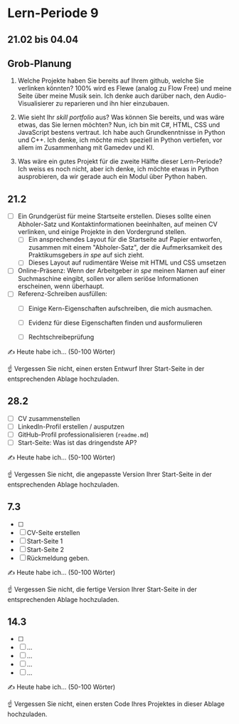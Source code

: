 # Lern-Periode 9
## 21.02 bis 04.04

## Grob-Planung
1. Welche Projekte haben Sie bereits auf Ihrem github, welche Sie verlinken könnten?
100% wird es Flewe (analog zu Flow Free) und meine Seite über meine Musik sein. Ich denke auch darüber nach, den Audio-Visualisierer zu reparieren und ihn hier einzubauen.

2. Wie sieht Ihr *skill portfolio* aus? Was können Sie bereits, und was wäre etwas, das Sie lernen möchten?
Nun, ich bin mit C#, HTML, CSS und JavaScript bestens vertraut. Ich habe auch Grundkenntnisse in Python und C++. Ich denke, ich möchte mich speziell in Python vertiefen, vor allem im Zusammenhang mit Gamedev und KI.

3. Was wäre ein gutes Projekt für die zweite Hälfte dieser Lern-Periode?
Ich weiss es noch nicht, aber ich denke, ich möchte etwas in Python ausprobieren, da wir gerade auch ein Modul über Python haben.

## 21.2
- [ ] Ein Grundgerüst für meine Startseite erstellen. Dieses sollte einen Abholer-Satz und Kontaktinformationen beeinhalten, auf meinen CV verlinken, und einige Projekte in den Vordergrund stellen.
  - [ ] Ein ansprechendes Layout für die Startseite auf Papier entworfen, zusammen mit einem "Abholer-Satz", der die Aufmerksamkeit des Praktikumsgebers *in spe* auf sich zieht.
  - [ ] Dieses Layout auf rudimentäre Weise mit HTML und CSS umsetzen

- [ ] Online-Präsenz: Wenn der Arbeitgeber *in spe* meinen Namen auf einer Suchmaschine eingibt, sollen vor allem seriöse Informationen erscheinen, wenn überhaupt. 
- [ ] Referenz-Schreiben ausfüllen:
  - [ ] Einige Kern-Eigenschaften aufschreiben, die mich ausmachen.
  - [ ] Evidenz für diese Eigenschaften finden und ausformulieren
  - [ ] Rechtschreibeprüfung


✍️ Heute habe ich... (50-100 Wörter)

☝️ Vergessen Sie nicht, einen ersten Entwurf Ihrer Start-Seite in der entsprechenden Ablage hochzuladen.

## 28.2

- [ ] CV zusammenstellen
- [ ] LinkedIn-Profil erstellen / ausputzen
- [ ] GitHub-Profil professionalisieren (`readme.md`)
- [ ] Start-Seite: Was ist das dringendste AP?

✍️ Heute habe ich... (50-100 Wörter)

☝️ Vergessen Sie nicht, die angepasste Version Ihrer Start-Seite in der entsprechenden Ablage hochzuladen.

## 7.3

- [ ] 
- [ ] CV-Seite erstellen
- [ ] Start-Seite 1
- [ ] Start-Seite 2
- [ ] Rückmeldung geben.

✍️ Heute habe ich... (50-100 Wörter)

☝️ Vergessen Sie nicht, die fertige Version Ihrer Start-Seite in der entsprechenden Ablage hochzuladen.

## 14.3

- [ ] 
- [ ] ...
- [ ] ...
- [ ] ...
- [ ] ...

✍️ Heute habe ich... (50-100 Wörter)

☝️ Vergessen Sie nicht, einen ersten Code Ihres Projektes in dieser Ablage hochzuladen.
